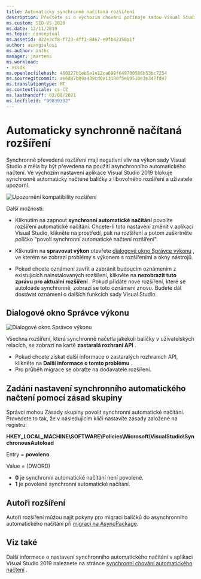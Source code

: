 ```yaml
---
title: Automaticky synchronně načítaná rozšíření
description: Přečtěte si o výchozím chování počínaje sadou Visual Studio 2019, které blokuje synchronně automaticky načtené balíčky z libovolného rozšíření.
ms.custom: SEO-VS-2020
ms.date: 12/11/2019
ms.topic: conceptual
ms.assetid: 822e3cf8-f723-4ff1-8467-e0fb42358a1f
author: acangialosi
ms.author: anthc
manager: jmartens
ms.workload:
- vssdk
ms.openlocfilehash: 460227b1eb5a1e12ca698f649700586b53bc7254
ms.sourcegitcommit: ae6d47b09a439cd0e13180f5e89510e3e347fd47
ms.translationtype: MT
ms.contentlocale: cs-CZ
ms.lasthandoff: 02/08/2021
ms.locfileid: "99839332"
---
```

# <a name="synchronously-autoloaded-extensions"></a>Automaticky synchronně načítaná rozšíření

Synchronně převedená rozšíření mají negativní vliv na výkon sady Visual Studio a měla by být převedena na použití asynchronního automatického načtení. Ve výchozím nastavení aplikace Visual Studio 2019 blokuje synchronně automaticky načtené balíčky z libovolného rozšíření a uživatele upozorní.

![Upozornění kompatibility rozšíření](media/extension-compatibility-warning-16-1.png.png)

Další možnosti:

- Kliknutím na zapnout **synchronní automatické načítání** povolíte rozšíření automatické načítání. Chcete-li toto nastavení změnit v aplikaci Visual Studio, klikněte na prostředí, pak na rozšíření a potom zaškrtněte políčko "povolí synchronní automatické načtení rozšíření". 

- Kliknutím na **spravovat výkon** otevřete [dialogové okno Správce výkonu](#performance-manager-dialog) , ve kterém se zobrazí problémy s výkonem s rozšířeními a okny nástrojů.

- Pokud chcete oznámení zavřít a zabránit budoucím oznámením z existujících nainstalovaných rozšíření, klikněte na **nezobrazit tuto zprávu pro aktuální rozšíření** . Pokud přidáte nové rozšíření, které se autoloade synchronně, zobrazí se toto oznámení znovu. Budete dál dostávat oznámení o dalších funkcích sady Visual Studio.

## <a name="performance-manager-dialog"></a>Dialogové okno Správce výkonu

![Dialogové okno Správce výkonu](media/performance-manager.png)

Všechna rozšíření, která synchronně načetla jakékoli balíčky v uživatelských relacích, se zobrazí na kartě **zastaralá rozhraní API** .

* Pokud chcete získat další informace o zastaralých rozhraních API, klikněte na **Další informace o tomto problému** .
* Pro průběh migrace se obraťte na dodavatele rozšíření.

## <a name="specify-synchronous-autoload-settings-using-group-policy"></a>Zadání nastavení synchronního automatického načtení pomocí zásad skupiny

Správci mohou Zásady skupiny povolit synchronní automatické načítání. Provedete to tak, že v následujícím klíči nastavíte zásady založené na registru:

**HKEY_LOCAL_MACHINE\SOFTWARE\Policies\Microsoft\VisualStudio\SynchronousAutoload**

Entry = **povoleno**

Value = (DWORD)
* **0** je synchronní automatické načítání není povolené.
* **1** je povolené synchronní automatické načítání.

## <a name="extension-authors"></a>Autoři rozšíření
Autoři rozšíření můžou najít pokyny pro migraci balíčků do asynchronního automatického načítání při [migraci na AsyncPackage](https://github.com/Microsoft/VSSDK-Extensibility-Samples/tree/master/AsyncPackageMigration).

## <a name="see-also"></a>Viz také
Další informace o nastavení synchronního automatického načítání v aplikaci Visual Studio 2019 naleznete na stránce [synchronní chování automatického načtení](https://devblogs.microsoft.com/visualstudio/updates-to-synchronous-autoload-of-extensions-in-visual-studio-2019/) .
